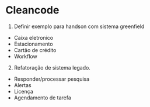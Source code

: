 # Cleancode
1. Definir exemplo para handson com sistema greenfield

  - Caixa eletronico
  - Estacionamento
  - Cartão de crédito
  - Workflow
  
2. Refatoração de sistema legado.
  
  - Responder/processar pesquisa
  - Alertas
  - Licença
  - Agendamento de tarefa
  
  
